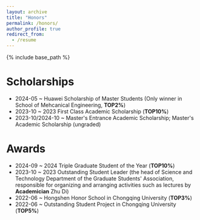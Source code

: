 ```yaml
---
layout: archive
title: "Honors"
permalink: /honors/
author_profile: true
redirect_from:
  - /resume
---
```


{% include base_path %}

Scholarships
======
* 2024-05 ~ Huawei Scholarship of Master Students (Only winner in School of Mehcanical Engineering, **TOP2%**)
* 2023-10 ~ 2023 First Class Academic Scholarship (**TOP10%**)
* 2023-10/2024-10 ~ Master's Entrance Academic Scholarship; Master's Academic Scholarship (ungraded) 

Awards
======
* 2024-09 ~ 2024 Triple Graduate Student of the Year (**TOP10%**)
* 2023-10 ~ 2023 Outstanding Student Leader (the head of Science and Technology Department of the Graduate Students' Association, responsible for organizing and arranging activities such as lectures by **Academician** Zhu Di)
* 2022-06 ~ Hongshen Honor School in Chongqing University (**TOP3%**)
* 2022-06 ~ Outstanding Student Project in Chongqing University (**TOP5%**)
